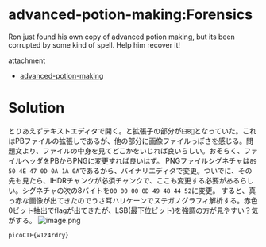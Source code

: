 # advanced-potion-making:Forensics

Ron just found his own copy of advanced potion making, but its been corrupted by some kind of spell. Help him recover it!

attachment
* [advanced-potion-making](advanced-potion-making)

# Solution

とりあえずテキストエディタで開く。と拡張子の部分が`臼B`となっていた。これはPBファイルの拡張しであるが、他の部分に画像ファイルっぽさを感じる。問題文より、ファイルの中身を見てどこかをいじれば良いらしい。おそらく、ファイルヘッダをPBからPNGに変更すれば良いはず。
PNGファイルシグネチャは`89 50 4E 47 0D 0A 1A 0A`であるから、バイナリエディタで変更。ついでに、その先も見たら、IHDRチャンクが必須チャンクで、ここも変更する必要があるらしい。シグネチャの次の8バイトを`00 00 00 0D 49 48 44 52`に変更。
すると、真っ赤な画像が出てきたのでうさ耳ハリケーンでステガノグラフィ解析する。赤色0ビット抽出でflagが出てきたが、LSB(最下位ビット)を強調の方が見やすい？気がする。
![image.png](image/flag.png)

`picoCTF{w1z4rdry}`
